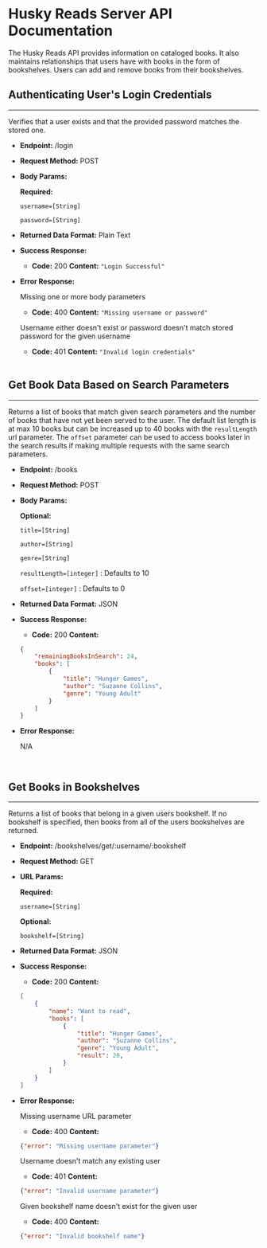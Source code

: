 # Husky Reads Server API Documentation
The Husky Reads API provides information on cataloged books. It also maintains relationships that users have with books in the form of bookshelves. Users can add and remove books from their bookshelves.

## Authenticating User's Login Credentials
---
Verifies that a user exists and that the provided password matches the stored one.
* **Endpoint:** /login

* **Request Method:** POST

* **Body Params:**

    **Required:**
    
    `username=[String]`

    `password=[String]`

* **Returned Data Format:** Plain Text

* **Success Response:**

    * **Code:** 200
    **Content:** `"Login Successful"`

* **Error Response:**

    Missing one or more body parameters

    * **Code:** 400
    **Content:** `"Missing username or password"`

    Username either doesn't exist or password doesn't match stored password for the given username

    * **Code:** 401
    **Content:** `"Invalid login credentials"`

    </br>

## Get Book Data Based on Search Parameters
---
Returns a list of books that match given search parameters and the number of books that have not yet been served to the user. The default list length is at max 10 books but can be increased up to 40 books with the `resultLength` url parameter. The `offset` parameter can be used to access books later in the search results if making multiple requests with the same search parameters.
* **Endpoint:** /books

* **Request Method:** POST

* **Body Params:**

    **Optional:**
    
    `title=[String]`

    `author=[String]`

    `genre=[String]`

    `resultLength=[integer]` : Defaults to 10

    `offset=[integer]` : Defaults to 0

* **Returned Data Format:** JSON

* **Success Response:**

    * **Code:** 200
    **Content:**

    ```JSON
    {
        "remainingBooksInSearch": 24,
        "books": [
            {   
                "title": "Hunger Games",
                "author": "Suzanne Collins",
                "genre": "Young Adult"
            }
        ]
    }
    ```

* **Error Response:**

    N/A

    </br>

## Get Books in Bookshelves
---
Returns a list of books that belong in a given users bookshelf. If no bookshelf is specified, then books from all of the users bookshelves are returned.
* **Endpoint:** /bookshelves/get/:username/:bookshelf

* **Request Method:** GET

* **URL Params:**

    **Required:**
    
    `username=[String]`

    **Optional:**

    `bookshelf=[String]`

* **Returned Data Format:** JSON

* **Success Response:**

    * **Code:** 200
    **Content:** 

    ```JSON
    [
        {
            "name": "Want to read",
            "books": [
                {   
                    "title": "Hunger Games",
                    "author": "Suzanne Collins",
                    "genre": "Young Adult",
                    "result": 20,
                }
            ]
        }
    ]
    ```

* **Error Response:**

    Missing username URL parameter

    * **Code:** 400
    **Content:** 

    ```JSON 
    {"error": "Missing username parameter"}
    ```

    Username doesn't match any existing user

    * **Code:** 401
    **Content:** 

    ```JSON 
    {"error": "Invalid username parameter"}
    ```

    Given bookshelf name doesn't exist for the given user

    * **Code:** 400
    **Content:** 

    ```JSON 
    {"error": "Invalid bookshelf name"}
    ```

    </br>